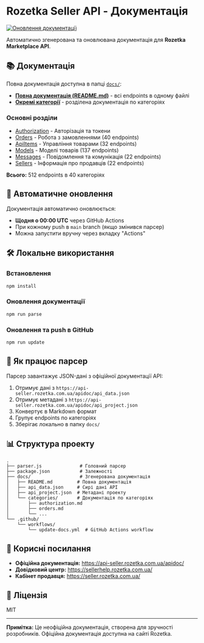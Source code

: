 # Rozetka Seller API - Документація

[![Оновлення документації](https://github.com/YOUR_USERNAME/rozetka-api-docs/actions/workflows/update-docs.yml/badge.svg)](https://github.com/YOUR_USERNAME/rozetka-api-docs/actions/workflows/update-docs.yml)

Автоматично згенерована та оновлювана документація для **Rozetka Marketplace API**.

## 📚 Документація

Повна документація доступна в папці [`docs/`](./docs/):

- **[Повна документація (README.md)](./docs/README.md)** - всі endpoints в одному файлі
- **[Окремі категорії](./docs/categories/)** - розділена документація по категоріях

### Основні розділи

- [Authorization](./docs/categories/authorization.md) - Авторізація та токени
- [Orders](./docs/categories/orders.md) - Робота з замовленнями (40 endpoints)
- [ApiItems](./docs/categories/apiitems.md) - Управління товарами (32 endpoints)
- [Models](./docs/categories/models.md) - Моделі товарів (137 endpoints)
- [Messages](./docs/categories/messages.md) - Повідомлення та комунікація (22 endpoints)
- [Sellers](./docs/categories/sellers.md) - Інформація про продавців (22 endpoints)

**Всього:** 512 endpoints в 40 категоріях

## 🔄 Автоматичне оновлення

Документація автоматично оновлюється:

- **Щодня о 00:00 UTC** через GitHub Actions
- При кожному push в `main` branch (якщо змінився парсер)
- Можна запустити вручну через вкладку "Actions"

## 🛠 Локальне використання

### Встановлення

```bash
npm install
```

### Оновлення документації

```bash
npm run parse
```

### Оновлення та push в GitHub

```bash
npm run update
```

## 📖 Як працює парсер

Парсер завантажує JSON-дані з офіційної документації API:

1. Отримує дані з `https://api-seller.rozetka.com.ua/apidoc/api_data.json`
2. Отримує метадані з `https://api-seller.rozetka.com.ua/apidoc/api_project.json`
3. Конвертує в Markdown формат
4. Групує endpoints по категоріях
5. Зберігає локально в папку `docs/`

## 📊 Структура проекту

```
.
├── parser.js              # Головний парсер
├── package.json           # Залежності
├── docs/                  # Згенерована документація
│   ├── README.md         # Повна документація
│   ├── api_data.json     # Сирі дані API
│   ├── api_project.json  # Метадані проекту
│   └── categories/       # Документація по категоріях
│       ├── authorization.md
│       ├── orders.md
│       └── ...
└── .github/
    └── workflows/
        └── update-docs.yml  # GitHub Actions workflow

```

## 🔗 Корисні посилання

- **Офіційна документація:** https://api-seller.rozetka.com.ua/apidoc/
- **Довідковий центр:** https://sellerhelp.rozetka.com.ua/
- **Кабінет продавця:** https://seller.rozetka.com.ua/

## 📝 Ліцензія

MIT

---

**Примітка:** Це неофіційна документація, створена для зручності розробників. Офіційна документація доступна на сайті Rozetka.

